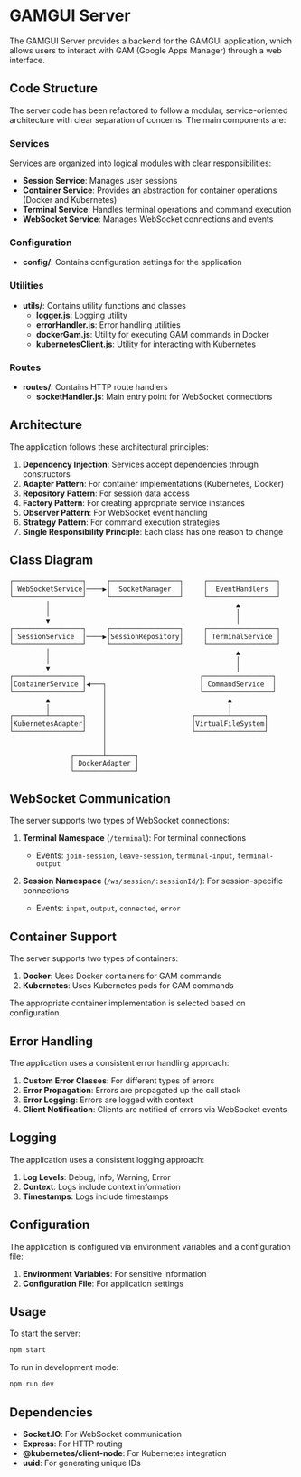 # GAMGUI Server

The GAMGUI Server provides a backend for the GAMGUI application, which allows users to interact with GAM (Google Apps Manager) through a web interface.

## Code Structure

The server code has been refactored to follow a modular, service-oriented architecture with clear separation of concerns. The main components are:

### Services

Services are organized into logical modules with clear responsibilities:

- **Session Service**: Manages user sessions
- **Container Service**: Provides an abstraction for container operations (Docker and Kubernetes)
- **Terminal Service**: Handles terminal operations and command execution
- **WebSocket Service**: Manages WebSocket connections and events

### Configuration

- **config/**: Contains configuration settings for the application

### Utilities

- **utils/**: Contains utility functions and classes
  - **logger.js**: Logging utility
  - **errorHandler.js**: Error handling utilities
  - **dockerGam.js**: Utility for executing GAM commands in Docker
  - **kubernetesClient.js**: Utility for interacting with Kubernetes

### Routes

- **routes/**: Contains HTTP route handlers
  - **socketHandler.js**: Main entry point for WebSocket connections

## Architecture

The application follows these architectural principles:

1. **Dependency Injection**: Services accept dependencies through constructors
2. **Adapter Pattern**: For container implementations (Kubernetes, Docker)
3. **Repository Pattern**: For session data access
4. **Factory Pattern**: For creating appropriate service instances
5. **Observer Pattern**: For WebSocket event handling
6. **Strategy Pattern**: For command execution strategies
7. **Single Responsibility Principle**: Each class has one reason to change

## Class Diagram

```
┌─────────────────┐     ┌─────────────────┐     ┌─────────────────┐
│ WebSocketService│────▶│  SocketManager  │     │  EventHandlers  │
└─────────────────┘     └─────────────────┘     └─────────────────┘
         │                                              ▲
         │                                              │
         ▼                                              │
┌─────────────────┐     ┌─────────────────┐     ┌─────────────────┐
│ SessionService  │────▶│SessionRepository│     │ TerminalService │
└─────────────────┘     └─────────────────┘     └─────────────────┘
         │                                              ▲
         │                                              │
         ▼                                              │
┌─────────────────┐                            ┌─────────────────┐
│ContainerService │◀───┐                       │ CommandService  │
└─────────────────┘    │                       └─────────────────┘
         ▲             │                              ▲
         │             │                              │
┌────────┴────────┐    │                     ┌────────┴────────┐
│KubernetesAdapter│    │                     │VirtualFileSystem│
└─────────────────┘    │                     └─────────────────┘
                       │
                       │
               ┌───────┴───────┐
               │ DockerAdapter │
               └───────────────┘
```

## WebSocket Communication

The server supports two types of WebSocket connections:

1. **Terminal Namespace** (`/terminal`): For terminal connections
   - Events: `join-session`, `leave-session`, `terminal-input`, `terminal-output`

2. **Session Namespace** (`/ws/session/:sessionId/`): For session-specific connections
   - Events: `input`, `output`, `connected`, `error`

## Container Support

The server supports two types of containers:

1. **Docker**: Uses Docker containers for GAM commands
2. **Kubernetes**: Uses Kubernetes pods for GAM commands

The appropriate container implementation is selected based on configuration.

## Error Handling

The application uses a consistent error handling approach:

1. **Custom Error Classes**: For different types of errors
2. **Error Propagation**: Errors are propagated up the call stack
3. **Error Logging**: Errors are logged with context
4. **Client Notification**: Clients are notified of errors via WebSocket events

## Logging

The application uses a consistent logging approach:

1. **Log Levels**: Debug, Info, Warning, Error
2. **Context**: Logs include context information
3. **Timestamps**: Logs include timestamps

## Configuration

The application is configured via environment variables and a configuration file:

1. **Environment Variables**: For sensitive information
2. **Configuration File**: For application settings

## Usage

To start the server:

```bash
npm start
```

To run in development mode:

```bash
npm run dev
```

## Dependencies

- **Socket.IO**: For WebSocket communication
- **Express**: For HTTP routing
- **@kubernetes/client-node**: For Kubernetes integration
- **uuid**: For generating unique IDs
